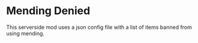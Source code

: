 # Mending Denied
This serverside mod uses a json config file with a list of items banned from using mending.
